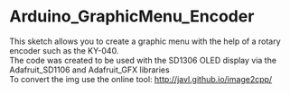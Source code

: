 # Arduino_GraphicMenu_Encoder

This sketch allows you to create a graphic menu with the help of a rotary encoder such as the KY-040.  
The code was created to be used with the SD1306 OLED display via the Adafruit_SD1106 and Adafruit_GFX libraries  
To convert the img use the online tool: http://javl.github.io/image2cpp/
